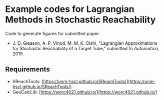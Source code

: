 # Example codes for Lagrangian Methods in Stochastic Reachability

Code to generate figures for submitted paper:

* J. D. Gleason, A. P. Vinod, M. M. K. Oishi, "Lagrangian Approximations for 
  Stochastic Reachability of a Target Tube," submitted to _Automatica_, 2019.

## Requirements

* SReachTools: [https://unm-hscl.github.io/SReachTools/](https://unm-hscl.github.io/SReachTools/)
* GeoCalcLib: [https://worc4021.github.io/](https://worc4021.github.io/)

